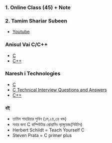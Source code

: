 ### 1. Online Class (45) + Note
### 2. Tamim Shariar Subeen
* [Youtube](https://www.youtube.com/c/TamimShahriar/featured)
### Anisul Vai C/C++
* [C](https://www.youtube.com/playlist?list=PLgH5QX0i9K3pCMBZcul1fta6UivHDbXvz)
* [C++](https://www.youtube.com/playlist?list=PLgH5QX0i9K3q0ZKeXtF--CZ0PdH1sSbYL)
### Naresh i Technologies
* [C](https://www.youtube.com/watch?v=si-KFFOW2gw&list=PLVlQHNRLflP8IGz6OXwlV_lgHgc72aXlh)
* [C Technical Interview Questions and Answers](https://www.youtube.com/watch?v=iMcqXDkonfs&list=PLVlQHNRLflP84oVpQM8HPgT67PMb4Zl7n)
* [C++](https://www.youtube.com/watch?v=l0qvxPPISuY&list=PLVlQHNRLflP8_DGKcMoRw-TYJJALgGu4J)
### বই
* তামিম শাহরিয়ার সুবিন (১ম,২য়,৩য় খন্ড)
* সবার জন্য C কম্পিউটার প্রোগ্রামিং ল্যাঙ্গুয়েজ(নিউটন)
* Herbert Schildt = Teach Yourself C
* Steven Prata = C primer plus
